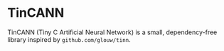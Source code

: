 # TinCANN
TinCANN (Tiny C Artificial Neural Network) is a small, dependency-free library inspired by `github.com/glouw/tinn`. 
